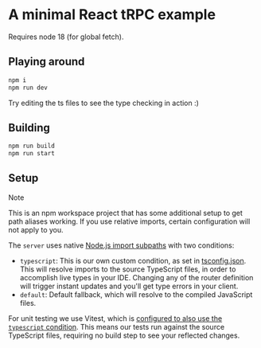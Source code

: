 # A minimal React tRPC example

Requires node 18 (for global fetch).

## Playing around

```bash
npm i
npm run dev
```

Try editing the ts files to see the type checking in action :)

## Building

```bash
npm run build
npm run start
```

## Setup

> [!NOTE]
>
> This is an npm workspace project that has some additional setup to get path aliases working.
> If you use relative imports, certain configuration will not apply to you.

The `server` uses native [Node.js import subpaths](https://nodejs.org/api/packages.html#subpath-imports) with two conditions:

- `typescript`: This is our own custom condition, as set in [tsconfig.json](./server/tsconfig.json#L15). This will resolve imports to the source TypeScript files, in order to accomplish live types in your IDE. Changing any of the router definition will trigger instant updates and you'll get type errors in your client.
- `default`: Default fallback, which will resolve to the compiled JavaScript files.

For unit testing we use Vitest, which is [configured to also use the `typescript` condition](./server/vitest.config.ts#L5). This means our tests run against the source TypeScript files, requiring no build step to see your reflected changes.
